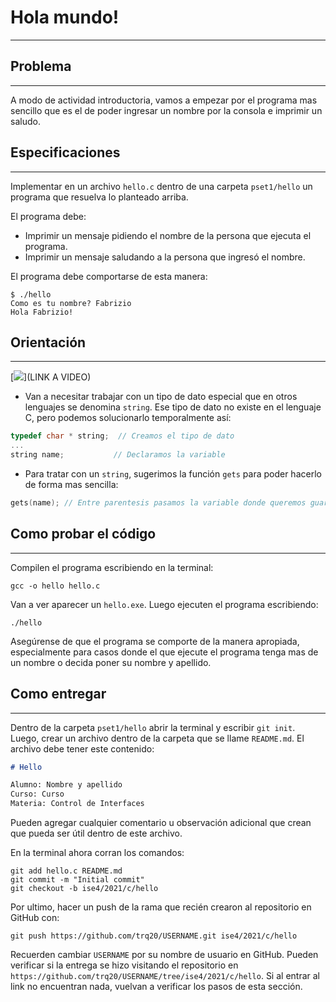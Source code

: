 # Hola mundo!
---

## Problema
---
A modo de actividad introductoria, vamos a empezar por el programa mas sencillo que es el de poder ingresar un nombre por la consola e imprimir un saludo.

## Especificaciones
---
Implementar en un archivo `hello.c` dentro de una carpeta `pset1/hello` un programa que resuelva lo planteado arriba.

El programa debe:
- Imprimir un mensaje pidiendo el nombre de la persona que ejecuta el programa.
- Imprimir un mensaje saludando a la persona que ingresó el nombre.

El programa debe comportarse de esta manera:

```
$ ./hello
Como es tu nombre? Fabrizio
Hola Fabrizio!
```

## Orientación
---

[![](https://img.youtube.com/vi/ID)](LINK A VIDEO)

- Van a necesitar trabajar con un tipo de dato especial que en otros lenguajes se denomina `string`. Ese tipo de dato no existe en el lenguaje C, pero podemos solucionarlo temporalmente así:

```c
typedef char * string;	// Creamos el tipo de dato
...
string name;		   // Declaramos la variable 
```

- Para tratar con un `string`, sugerimos la función `gets` para poder hacerlo de forma mas sencilla:

```c
gets(name);	// Entre parentesis pasamos la variable donde queremos guardar el texto
```

## Como probar el código
---
Compilen el programa escribiendo en la terminal:

```
gcc -o hello hello.c
```

Van a ver aparecer un `hello.exe`. Luego ejecuten el programa escribiendo:

```
./hello
```

Asegúrense de que el programa se comporte de la manera apropiada, especialmente para casos donde el que ejecute el programa tenga mas de un nombre o decida poner su nombre y apellido.

## Como entregar
---
Dentro de la carpeta `pset1/hello` abrir la terminal y escribir `git init`. Luego, crear un archivo dentro de la carpeta que se llame `README.md`. El archivo debe tener este contenido:

```markdown
# Hello

Alumno: Nombre y apellido
Curso: Curso
Materia: Control de Interfaces
```

Pueden agregar cualquier comentario u observación adicional que crean que pueda ser útil dentro de este archivo.

En la terminal ahora corran los comandos:

```
git add hello.c README.md
git commit -m "Initial commit"
git checkout -b ise4/2021/c/hello
```

Por ultimo, hacer un push de la rama que recién crearon al repositorio en GitHub con:

```
git push https://github.com/trq20/USERNAME.git ise4/2021/c/hello
```

Recuerden cambiar `USERNAME` por su nombre de usuario en GitHub. Pueden verificar si la entrega se hizo visitando el repositorio en `https://github.com/trq20/USERNAME/tree/ise4/2021/c/hello`. Si al entrar al link no encuentran nada, vuelvan a verificar los pasos de esta sección.